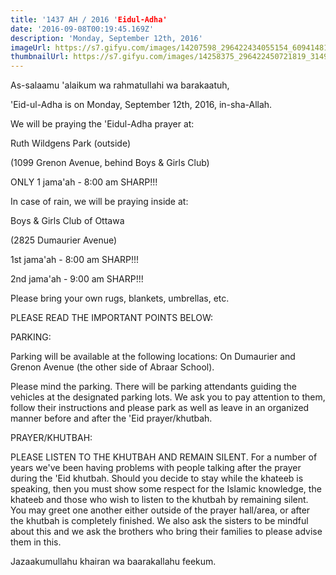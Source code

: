 ```yaml
---
title: '1437 AH / 2016 'Eidul-Adha'
date: '2016-09-08T00:19:45.169Z'
description: 'Monday, September 12th, 2016'
imageUrl: https://s7.gifyu.com/images/14207598_296422434055154_6094148181122640200_o.jpg_nc_cat103_nc_sid8024bb_nc_ohcqOtupXlgkSwAX8dWj0G_nc_htscontent.fybz1-1.jpg
thumbnailUrl: https://s7.gifyu.com/images/14258375_296422450721819_3149017929819589552_o.jpg_nc_cat106_nc_sid8024bb_nc_ohcNHrhtVOsKU0AX9C4mJA_nc_htscontent.fybz1-1.jpg
---
```


As-salaamu 'alaikum wa rahmatullahi wa barakaatuh,

'Eid-ul-Adha is on Monday, September 12th, 2016, in-sha-Allah.

We will be praying the 'Eidul-Adha prayer at:

Ruth Wildgens Park (outside)

(1099 Grenon Avenue, behind Boys & Girls Club)

ONLY 1 jama'ah - 8:00 am SHARP!!!

In case of rain, we will be praying inside at:

Boys & Girls Club of Ottawa

(2825 Dumaurier Avenue)

1st jama'ah - 8:00 am SHARP!!!

2nd jama'ah - 9:00 am SHARP!!!

Please bring your own rugs, blankets, umbrellas, etc.

PLEASE READ THE IMPORTANT POINTS BELOW:

PARKING:

Parking will be available at the following locations:
On Dumaurier and Grenon Avenue (the other side of Abraar School).

Please mind the parking. There will be parking attendants guiding the vehicles at the designated parking lots. We ask you to pay attention to them, follow their instructions and please park as well as leave in an organized manner before and after the 'Eid prayer/khutbah.

PRAYER/KHUTBAH:

PLEASE LISTEN TO THE KHUTBAH AND REMAIN SILENT. For a number of years we've been having problems with people talking after the prayer during the 'Eid khutbah. Should you decide to stay while the khateeb is speaking, then you must show some respect for the Islamic knowledge, the khateeb and those who wish to listen to the khutbah by remaining silent. You may greet one another either outside of the prayer hall/area, or after the khutbah is completely finished. We also ask the sisters to be mindful about this and we ask the brothers who bring their families to please advise them in this.

Jazaakumullahu khairan wa baarakallahu feekum.
